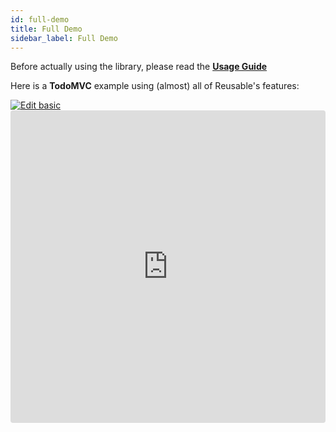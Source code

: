 ```yaml
---
id: full-demo
title: Full Demo
sidebar_label: Full Demo
---
```


Before actually using the library, please read the **[Usage Guide](units)**  

Here is a **TodoMVC** example using (almost) all of Reusable's features:

<a target="blank" href="https://codesandbox.io/s/github/reusablejs/reusable/tree/master/examples/todomvc?fontsize=14&module=%2Fsrc%2Findex.js">
  <img alt="Edit basic" src="https://codesandbox.io/static/img/play-codesandbox.svg">
</a>

<iframe src="https://codesandbox.io/embed/github/reusablejs/reusable/tree/master/examples/todomvc?fontsize=14&module=%2Fsrc%2Findex.js" title="basic" style="width:100%; height:500px; border:0; border-radius: 4px; overflow:hidden;" sandbox="allow-modals allow-forms allow-popups allow-scripts allow-same-origin"></iframe>
